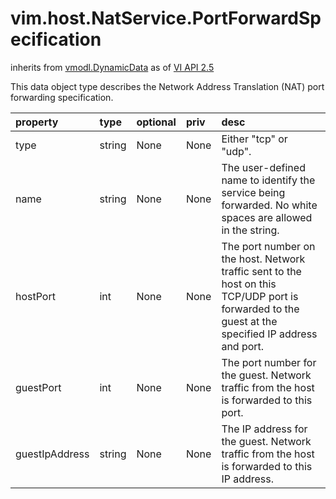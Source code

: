 vim.host.NatService.PortForwardSpecification
============================================
inherits from [vmodl.DynamicData](docs/vmodl.DynamicData.md)
as of [VI API 2.5](vim.version.md#vim.version.version2)


This data object type describes the   Network Address Translation (NAT) port forwarding specification.

| property | type | optional | priv | desc |
|:---------|:-----|:---------|:-----|:-----|
| type | string | None | None | Either "tcp" or "udp". |
| name | string | None | None | The user-defined name to identify the service being forwarded.     No white spaces are allowed in the string. |
| hostPort | int | None | None | The port number on the host.  Network traffic sent to the host on this   TCP/UDP port is forwarded to the guest at the specified IP address   and port. |
| guestPort | int | None | None | The port number for the guest.  Network traffic from the host is   forwarded to this port. |
| guestIpAddress | string | None | None | The IP address for the guest.  Network traffic from the host is   forwarded to this IP address. |



